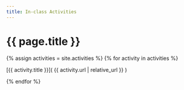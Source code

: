```yaml
---
title: In-class Activities
---
```


# {{ page.title }}

{% assign activities = site.activities %}
{% for activity in activities %} 

[{{ activity.title }}]( {{ activity.url | relative_url }} )

{% endfor %}
